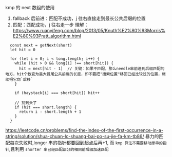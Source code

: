 kmp 的 next 数组的使用

1. fallback 后前进：匹配不成功，j 往右直接走到最长公共后缀的位置
2. 匹配：匹配成功，j 往右走一步
   理解：https://www.ruanyifeng.com/blog/2013/05/Knuth%E2%80%93Morris%E2%80%93Pratt_algorithm.html

```JS
  const next = getNext(short)
  let hit = 0

  for (let i = 0; i < long.length; i++) {
    while (hit > 0 && long[i] !== short[hit]) {
      hit = next[hit - 1]  // 关键：如果不匹配，那么needle串前进到后缀匹配的地方，hit个数变为最大首尾公共前缀的长度，即不要把"搜索位置"移回已经比较过的位置，继续把它向`后移`
    }

    if (haystack[i] === short[hit]) hit++

    // 找到头了
    if (hit === short.length) {
      return i - short.length + 1
    }
  }
```

https://leetcode.cn/problems/find-the-index-of-the-first-occurrence-in-a-string/solution/shua-chuan-lc-shuang-bai-po-su-jie-fa-km-tb86/
暴力的匹配每次失败时,longer 串的指针都要回到起点后再+1,
而 `kmp 算法不需要移动原串的指针`,且利用 `shorter 串已经匹配部分的相同前后缀加速匹配`
